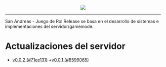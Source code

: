 <p align="center"><img src="https://camo.githubusercontent.com/8df233893bcb166e42b184bd5b8fdf1e3fbc795e37b00c44c79afb9e6f2aadb4/68747470733a2f2f692e6962622e636f2f32467a6a446b6e2f4c6f676f2e706e67"></p>

***
San Andreas - Juego de Rol Release se basa en el desarrollo de sistemas e implementaciones del servidor/gamemode.

# Actualizaciones del servidor
+ [v0.0.2 (#71ee131)](https://github.com/sajuegoderol/server-release/releases/tag/v0.0.2)
+[v0.0.1 (#8599065)](https://github.com/sajuegoderol/server-release/releases/tag/v0.0.1)
